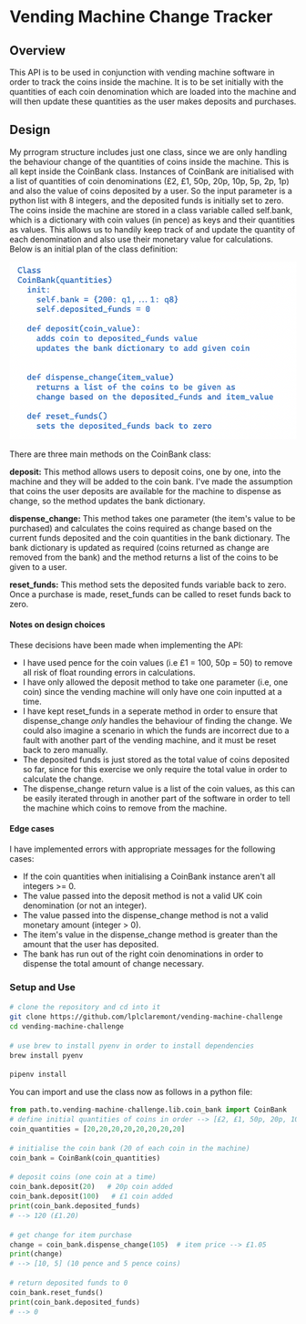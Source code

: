 # Vending Machine Change Tracker

## Overview
This API is to be used in conjunction with vending machine software in order to track the coins inside the machine. It is to be set initially with the quantities of each coin denomination which are loaded into the machine and will then update these quantities as the user makes deposits and purchases.

## Design
My prrogram structure includes just one class, since we are only handling the behaviour change of the quantities of coins inside the machine. This is all kept inside the CoinBank class.
Instances of CoinBank are initialised with a list of quantities of coin denominations (£2, £1, 50p, 20p, 10p, 5p, 2p, 1p) and also the value of coins deposited by a user. So the input parameter is a python list with 8 integers, and the deposited funds is initially set to zero. The coins inside the machine are stored in a class variable called self.bank, which is a dictionary with coin values (in pence) as keys and their quantities as values. This allows us to handily keep track of and update the quantity of each denomination and also use their monetary value for calculations. Below is an initial plan of the class definition:

![Screenshot of initial class design](./images/screenshot-class-design.png)

There are three main methods on the CoinBank class:

**deposit:** This method allows users to deposit coins, one by one, into the machine and they will be added to the coin bank. I've made the assumption that coins the user deposits are available for the machine to dispense as change, so the method updates the bank dictionary.

**dispense_change:** This method takes one parameter (the item's value to be purchased) and calculates the coins required as change based on the current funds deposited and the coin quantities in the bank dictionary. The bank dictionary is updated as required (coins returned as change are removed from the bank) and the method returns a list of the coins to be given to a user.

**reset_funds:** This method sets the deposited funds variable back to zero. Once a purchase is made, reset_funds can be called to reset funds back to zero.

#### Notes on design choices
These decisions have been made when implementing the API:
- I have used pence for the coin values (i.e £1 = 100, 50p = 50) to remove all risk of float rounding errors in calculations.
- I have only allowed the deposit method to take one parameter (i.e, one coin) since the vending machine will only have one coin inputted at a time.
- I have kept reset_funds in a seperate method in order to ensure that dispense_change *only* handles the behaviour of finding the change. We could also imagine a scenario in which the funds are incorrect due to a fault with another part of the vending machine, and it must be reset back to zero manually.
- The deposited funds is just stored as the total value of coins deposited so far, since for this exercise we only require the total value in order to calculate the change.
- The dispense_change return value is a list of the coin values, as this can be easily iterated through in another part of the software in order to tell the machine which coins to remove from the machine.

#### Edge cases
I have implemented errors with appropriate messages for the following cases:
- If the coin quantities when initialising a CoinBank instance aren't all integers >= 0.
- The value passed into the deposit method is not a valid UK coin denomination (or not an integer).
- The value passed into the dispense_change method is not a valid monetary amount (integer > 0).
- The item's value in the dispense_change method is greater than the amount that the user has deposited.
- The bank has run out of the right coin denominations in order to dispense the total amount of change necessary.

### Setup and Use

```bash
# clone the repository and cd into it
git clone https://github.com/lplclaremont/vending-machine-challenge
cd vending-machine-challenge

# use brew to install pyenv in order to install dependencies
brew install pyenv

pipenv install
```

You can import and use the class now as follows in a python file:
```python
from path.to.vending-machine-challenge.lib.coin_bank import CoinBank
# define initial quantities of coins in order --> [£2, £1, 50p, 20p, 10p, 5p, 2p, 1p]
coin_quantities = [20,20,20,20,20,20,20,20]

# initialise the coin bank (20 of each coin in the machine)
coin_bank = CoinBank(coin_quantities)

# deposit coins (one coin at a time)
coin_bank.deposit(20)   # 20p coin added
coin_bank.deposit(100)   # £1 coin added
print(coin_bank.deposited_funds)
# --> 120 (£1.20)

# get change for item purchase
change = coin_bank.dispense_change(105)  # item price --> £1.05
print(change)
# --> [10, 5] (10 pence and 5 pence coins)

# return deposited funds to 0
coin_bank.reset_funds()
print(coin_bank.deposited_funds)
# --> 0
```
